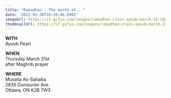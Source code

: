 ```yaml
---
title: "Ramadhan - The month of..."
date: '2022-03-30T16:36:46.090Z'
imageUrl: https://s7.gifyu.com/images/ramadhan-class-ayuub-march-31-2022.jpg
thumbnailUrl: https://s7.gifyu.com/images/ramadhan-class-ayuub-march-31-2022.jpg
---
```


**WITH**</br>
Ayuub Peart

**WHEN**</br>
Thursday March 31st</br>
after Maghrib prayer

**WHERE**</br>
Musalla As-Sahaba</br>
2835 Dumaurier Ave.</br>
Ottawa, ON K2B 7W3
